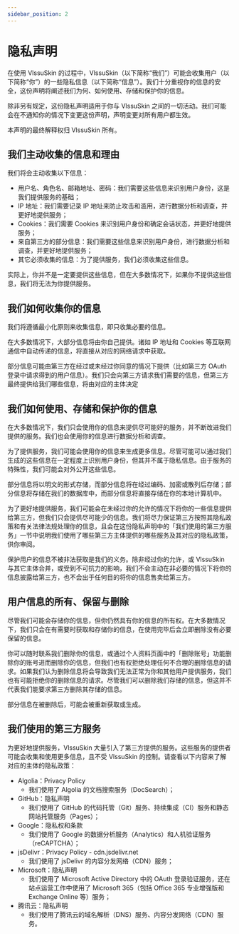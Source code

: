 ```yaml
---
sidebar_position: 2
---
```


# 隐私声明

在使用 VlssuSkin 的过程中，VlssuSkin（以下简称“我们”）可能会收集用户（以下简称“你”）的一些隐私信息（以下简称“信息”）。我们十分重视你的信息的安全，这份声明将阐述我们为何、如何使用、存储和保护你的信息。

除非另有规定，这份隐私声明适用于你与 VlssuSkin 之间的一切活动。我们可能会在不通知你的情况下变更这份声明，声明变更对所有用户都生效。

本声明的最终解释权归 VlssuSkin 所有。

## 我们主动收集的信息和理由

我们将会主动收集以下信息：

- 用户名、角色名、邮箱地址、密码：我们需要这些信息来识别用户身份，这是我们提供服务的基础；
- IP 地址：我们需要记录 IP 地址来防止攻击和滥用，进行数据分析和调查，并更好地提供服务；
- Cookies：我们需要 Cookies 来识别用户身份和确定会话状态，并更好地提供服务；
- 来自第三方的部分信息：我们需要这些信息来识别用户身份，进行数据分析和调查，并更好地提供服务；
- 其它必须收集的信息：为了提供服务，我们必须收集这些信息。

实际上，你并不是一定要提供这些信息，但在大多数情况下，如果你不提供这些信息，我们将无法为你提供服务。

## 我们如何收集你的信息

我们将遵循最小化原则来收集信息，即只收集必要的信息。

在大多数情况下，大部分信息将由你自己提供。诸如 IP 地址和 Cookies 等互联网通信中自动传递的信息，将直接从对应的网络请求中获取。

部分信息可能由第三方在经过或未经过你同意的情况下提供（比如第三方 OAuth登录中请求得到的用户信息）。我们只会向第三方请求我们需要的信息，但第三方最终提供给我们哪些信息，将由对应的主体决定

## 我们如何使用、存储和保护你的信息

在大多数情况下，我们只会使用你的信息来提供尽可能好的服务，并不断改进我们提供的服务。我们也会使用你的信息进行数据分析和调查。

为了提供服务，我们可能会使用你的信息来生成更多信息。尽管可能可以通过我们生成的这些信息在一定程度上识别用户身份，但其并不属于隐私信息。由于服务的特殊性，我们可能会对外公开这些信息。

部分信息将以明文的形式存储，而部分信息将在经过编码、加密或散列后存储；部分信息将存储在我们的数据库中，而部分信息将直接存储在你的本地计算机中。

为了更好地提供服务，我们可能会在未经过你的允许的情况下将你的一些信息提供给第三方，但我们只会提供尽可能少的信息。我们将尽力保证第三方按照其隐私政策和有关法律法规处理你的信息，且会在这份隐私声明中的「我们使用的第三方服务」一节中说明我们使用了哪些第三方主体提供的哪些服务及其对应的隐私政策，供你审阅。

保护用户的信息不被非法获取是我们的义务。除非经过你的允许，或 VlssuSkin 与其它主体合并，或受到不可抗力的影响，我们不会主动在非必要的情况下将你的信息披露给第三方，也不会出于任何目的将你的信息售卖给第三方。

## 用户信息的所有、保留与删除

尽管我们可能会存储你的信息，但你仍然具有你的信息的所有权。在大多数情况下，我们只会在有需要时获取和存储你的信息，在使用完毕后会立即删除没有必要保留的信息。

你可以随时联系我们删除你的信息，或通过个人资料页面中的「删除账号」功能删除你的账号进而删除你的信息，但我们也有权拒绝处理任何不合理的删除信息的请求。如果我们认为删除信息将会导致我们无法正常为你和其他用户提供服务，我们也有可能拒绝你的删除信息的请求。尽管我们可以删除我们存储的信息，但这并不代表我们能要求第三方删除其存储的信息。

部分信息在被删除后，可能会被重新获取或生成。

## 我们使用的第三方服务

为更好地提供服务，VlssuSkin 大量引入了第三方提供的服务。这些服务的提供者可能会收集和使用更多信息，且不受 VlssuSkin 的控制。请查看以下内容来了解对应的主体的隐私政策：

- Algolia：Privacy Policy
  - 我们使用了 Algolia 的文档搜索服务（DocSearch）；
- GitHub：隐私声明
  - 我们使用了 GitHub 的代码托管（Git）服务、持续集成（CI）服务和静态网站托管服务（Pages）；
- Google：隐私权和条款
  - 我们使用了 Google 的数据分析服务（Analytics）和人机验证服务（reCAPTCHA）；
- jsDelivr：Privacy Policy - cdn.jsdelivr.net
  - 我们使用了 jsDelivr 的内容分发网络（CDN）服务；
- Microsoft：隐私声明
  - 我们使用了 Microsoft Active Directory 中的 OAuth 登录验证服务，还在站点运营工作中使用了 Microsoft 365（包括 Office 365 专业增强版和 Exchange Online 等）服务；
- 腾讯云：隐私声明
  - 我们使用了腾讯云的域名解析（DNS）服务、内容分发网络（CDN）服务。
